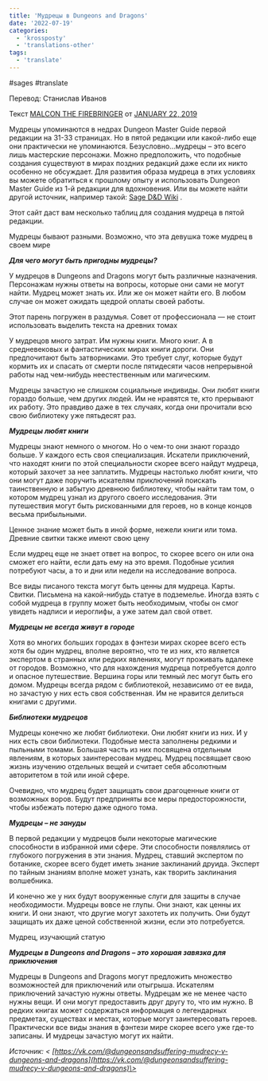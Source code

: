 ```yaml
---
title: 'Мудрецы в Dungeons and Dragons'
date: '2022-07-19'
categories:
  - 'krossposty'
  - 'translations-other'
tags:
  - 'translate'
---
```


#sages #translate

Перевод: Станислав Иванов

Текст [MALCON THE FIREBRINGER](https://vk.com/away.php?to=https%3A%2F%2Foldschoolroleplaying.com%2Fauthor%2Fmalcon-the-firebringer%2F&cc_key=) от [JANUARY 22, 2019](https://vk.com/away.php?to=https%3A%2F%2Foldschoolroleplaying.com%2Fsages-in-dungeons-and-dragons%2F&cc_key=)

Мудрецы упоминаются в недрах Dungeon Master Guide первой редакции на 31-33 страницах. Но в пятой редакции или какой-либо еще они практически не упоминаются. Безусловно…мудрецы – это всего лишь мастерские персонажи. Можно предположить, что подобные создания существуют в мирах поздних редакций даже если их никто особенно не обсуждает. Для развития образа мудреца в этих условиях вы можете обратиться к прошлому опыту и использовать Dungeon Master Guide из 1-й редакции для вдохновения. Или вы можете найти другой источник, например такой: [Sage D&D Wiki](https://vk.com/away.php?to=https%3A%2F%2Fdnd5e.fandom.com%2Fwiki%2FSage&cc_key=) .

Этот сайт даст вам несколько таблиц для создания мудреца в пятой редакции.

Мудрецы бывают разными. Возможно, что эта девушка тоже мудрец в своем мире

**_Для чего могут быть пригодны мудрецы?_**

У мудрецов в Dungeons and Dragons могут быть различные назначения. Персонажам нужны ответы на вопросы, которые они сами не могут найти. Мудрец может знать их. Или же он может найти его. В любом случае он может ожидать щедрой оплаты своей работы.

Этот парень погружен в раздумья. Совет от профессионала — не стоит использовать выделить текста на древних томах

У мудрецов много затрат. Им нужны книги. Много книг. А в средневековых и фантастических мирах книги дороги. Они предпочитают быть затворниками. Это требует слуг, которые будут кормить их и спасать от смерти после пятидесяти часов непрерывной работы над чем-нибудь неестественным или магическим.

Мудрецы зачастую не слишком социальные индивиды. Они любят книги гораздо больше, чем других людей. Им не нравятся те, кто прерывают их работу. Это правдиво даже в тех случаях, когда они прочитали всю свою библиотеку уже пятьдесят раз.

**_Мудрецы любят книги_**

Мудрецы знают немного о многом. Но о чем-то они знают гораздо больше. У каждого есть своя специализация. Искатели приключений, что находят книги по этой специальности скорее всего найдут мудреца, который захочет за нее заплатить. Мудрецы настолько любят книги, что они могут даже поручить искателям приключений поискать таинственную и забытую древнюю библиотеку, чтобы найти там том, о котором мудрец узнал из другого своего исследования. Эти путешествия могут быть рискованными для героев, но в конце концов весьма прибыльными.

Ценное знание может быть в иной форме, нежели книги или тома. Древние свитки также имеют свою цену

Если мудрец еще не знает ответ на вопрос, то скорее всего он или она сможет его найти, если дать ему на это время. Подобные усилия потребуют часы, а то и дни или недели на исследование вопроса.

Все виды писаного текста могут быть ценны для мудреца. Карты. Свитки. Письмена на какой-нибудь статуе в подземелье. Иногда взять с собой мудреца в группу может быть необходимым, чтобы он смог увидеть надписи и иероглифы, а уже затем дал свой ответ.

**_Мудрецы не всегда живут в городе_**

Хотя во многих больших городах в фэнтези мирах скорее всего есть хотя бы один мудрец, вполне вероятно, что те из них, кто является экспертом в странных или редких явлениях, могут проживать вдалеке от городов. Возможно, что для нахождения мудреца потребуется долго и опасное путешествие. Вершина горы или темный лес могут быть его домом. Мудрецы всегда рядом с библиотекой, независимо от ее вида, но зачастую у них есть своя собственная. Им не нравится делиться книгами с другими.

**_Библиотеки мудрецов_**

Мудрецы конечно же любят библиотеки. Они любят книги из них. И у них есть свои библиотеки. Подобные места заполнены редкими и пыльными томами. Большая часть из них посвящена отдельным явлениям, в которых заинтересован мудрец. Мудрец посвящает свою жизнь изучению отдельных вещей и считает себя абсолютным авторитетом в той или иной сфере.

Очевидно, что мудрец будет защищать свои драгоценные книги от возможных воров. Будут предприняты все меры предосторожности, чтобы избежать потерю даже одного тома.

**_Мудрецы – не зануды_**

В первой редакции у мудрецов были некоторые магические способности в избранной ими сфере. Эти способности появлялись от глубокого погружения в эти знания. Мудрец, ставший экспертом по ботанике, скорее всего будет иметь знание заклинаний друида. Эксперт по тайным знаниям вполне может узнать, как творить заклинания волшебника.

И конечно же у них будут вооруженные слуги для защиты в случае необходимости. Мудрецы вовсе не глупы. Они знают, как ценны их книги. И они знают, что другие могут захотеть их получить. Они будут защищать их даже ценой собственной жизни, если это потребуется.

Мудрец, изучающий статую

**_Мудрецы в Dungeons and Dragons – это хорошая завязка для приключения_**

Мудрецы в Dungeons and Dragons могут предложить множество возможностей для приключений или отыгрыша. Искателям приключений зачастую нужны ответы. Мудрецам же не менее часто нужны вещи. И они могут предоставить друг другу то, что им нужно. В редких книгах может содержаться информация о легендарных предметах, существах и местах, которые могут заинтересовать героев. Практически все виды знания в фэнтези мире скорее всего уже где-то записаны. И мудрецы зачастую могут их найти.

_Источник: < [https://vk.com/@dungeonsandsuffering-mudrecy-v-dungeons-and-dragons](https://vk.com/@dungeonsandsuffering-mudrecy-v-dungeons-and-dragons)\>_
